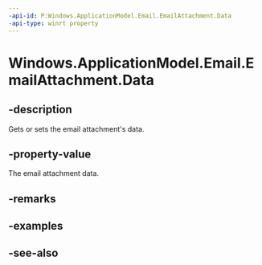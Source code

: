 ```yaml
---
-api-id: P:Windows.ApplicationModel.Email.EmailAttachment.Data
-api-type: winrt property
---
```


<!-- Property syntax
public Windows.Storage.Streams.IRandomAccessStreamReference Data { get;  set; }
-->

# Windows.ApplicationModel.Email.EmailAttachment.Data

## -description
Gets or sets the email attachment's data.

## -property-value
The email attachment data.

## -remarks

## -examples

## -see-also

